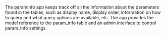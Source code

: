 The paraminfo app keeps track off all the information about the parameters found in the tables, such as display name, display order, information on how to query and what query options are available, etc. The app provides the model reference to the param_info table and an admin interface to control param_info settings.